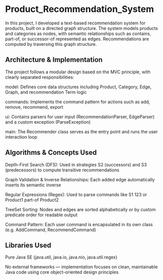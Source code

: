 # Product_Recommendation_System
In this project, I developed a text-based recommendation system for products, built on a directed graph structure.
The system models products and categories as nodes, with semantic relationships such as contains, part-of, or successor-of represented as edges.
Recommendations are computed by traversing this graph structure.
## Architecture & Implementation
The project follows a modular design based on the MVC principle, with clearly separated responsibilities:

model: Defines core data structures including Product, Category, Edge, Graph, and recommendation Term logic

commands: Implements the command pattern for actions such as add, remove, recommend, export

ui: Contains parsers for user input (RecommendationParser, EdgeParser) and a custom exception (ParseException)

main: The Recommender class serves as the entry point and runs the user interaction loop
## Algorithms & Concepts Used
Depth-First Search (DFS): Used in strategies S2 (successors) and S3 (predecessors) to compute transitive recommendations

Graph Validation & Inverse Relationships: Each added edge automatically inserts its semantic inverse

Regular Expressions (Regex): Used to parse commands like S1 123 or Product1 part-of Product2

TreeSet Sorting: Nodes and edges are sorted alphabetically or by custom predicate order for readable output

Command Pattern: Each user command is encapsulated in its own class (e.g. AddCommand, RecommendCommand)
## Libraries Used
Pure Java SE (java.util, java.io, java.nio, java.util.regex)

No external frameworks — implementation focuses on clean, maintainable Java code using core object-oriented design principles
